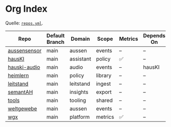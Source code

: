 # Org Index

<!-- Generated by scripts/generate_org_assets.py; do not edit manually. -->

Quelle: [`repos.yml`](../repos.yml).

| Repo | Default Branch | Domain | Scope | Metrics | Depends On |
| --- | --- | --- | --- | --- | --- |
| [aussensensor](https://github.com/heimgewebe/aussensensor) | main | aussen | events | – | – |
| [hausKI](https://github.com/heimgewebe/hausKI) | main | assistant | policy | ✅ | – |
| [hauski-audio](https://github.com/heimgewebe/hauski-audio) | main | audio | events | – | hausKI |
| [heimlern](https://github.com/heimgewebe/heimlern) | main | policy | library | – | – |
| [leitstand](https://github.com/heimgewebe/leitstand) | main | leitstand | ingest | – | – |
| [semantAH](https://github.com/heimgewebe/semantAH) | main | insights | export | – | – |
| [tools](https://github.com/heimgewebe/tools) | main | tooling | shared | – | – |
| [weltgewebe](https://github.com/heimgewebe/weltgewebe) | main | aussen | events | – | – |
| [wgx](https://github.com/heimgewebe/wgx) | main | platform | metrics | ✅ | – |
